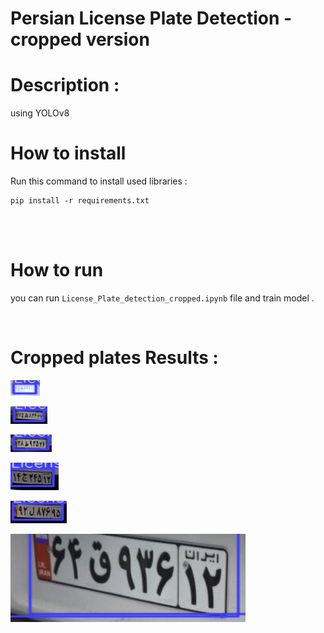# Persian License Plate Detection - cropped version 

# Description :

using YOLOv8 


# How to install
Run this command to install used libraries : 
```
pip install -r requirements.txt 
```
<br/>
<br/>

# How to run 
you can run `License_Plate_detection_cropped.ipynb` file and train model . <br/>


<br/>


# Cropped plates Results : 
![image](assets/im10.jpg)

![image](assets/im17.jpg)

![image](assets/im8.jpg)

![image](assets/im13.jpg)

![image](assets/im2.jpg)

![image](assets/im6.jpg)

